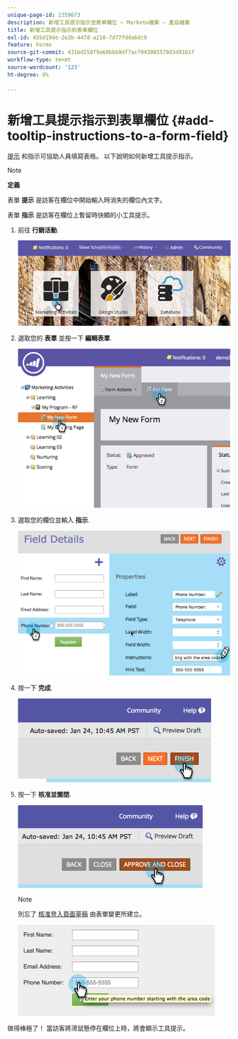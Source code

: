 ```yaml
---
unique-page-id: 2359673
description: 新增工具提示指示至表單欄位 — Marketo檔案 — 產品檔案
title: 新增工具提示指示到表單欄位
exl-id: 455d19de-2e2b-447d-a210-7d77fdda6dc9
feature: Forms
source-git-commit: 431bd258f9a68bbb9df7acf043085578d3d91b1f
workflow-type: tm+mt
source-wordcount: '123'
ht-degree: 0%

---
```


# 新增工具提示指示到表單欄位 {#add-tooltip-instructions-to-a-form-field}

[提示](/help/marketo/product-docs/demand-generation/forms/form-fields/add-hint-text-to-a-form-field.md) 和指示可協助人員填寫表格。 以下說明如何新增工具提示指示。

>[!NOTE]
>
>**定義**
>
>表單 **提示** 是訪客在欄位中開始輸入時消失的欄位內文字。
>
>表單 **指示** 是訪客在欄位上暫留時快顯的小工具提示。

1. 前往 **行銷活動**.

   ![](assets/login-marketing-activities-6.png)

1. 選取您的 **表單** 並按一下 **編輯表單**.

   ![](assets/image2014-9-15-14-3a15-3a42.png)

1. 選取您的欄位並輸入 **指示**.

   ![](assets/image2014-9-15-14-3a15-3a49.png)

1. 按一下 **完成**.

   ![](assets/image2014-9-15-14-3a15-3a57.png)

1. 按一下 **核准並關閉**.

   ![](assets/image2014-9-15-14-3a16-3a3.png)

   >[!NOTE]
   >
   >別忘了 [核准登入頁面草稿](/help/marketo/product-docs/demand-generation/landing-pages/understanding-landing-pages/approve-unapprove-or-delete-a-landing-page.md) 由表單變更所建立。

   ![](assets/image2014-9-15-14-3a16-3a56.png)

做得棒極了！ 當訪客將滑鼠懸停在欄位上時，將會顯示工具提示。
